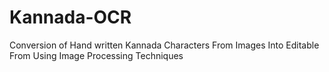 # Kannada-OCR
Conversion of Hand written Kannada Characters From Images Into Editable From Using Image Processing Techniques

